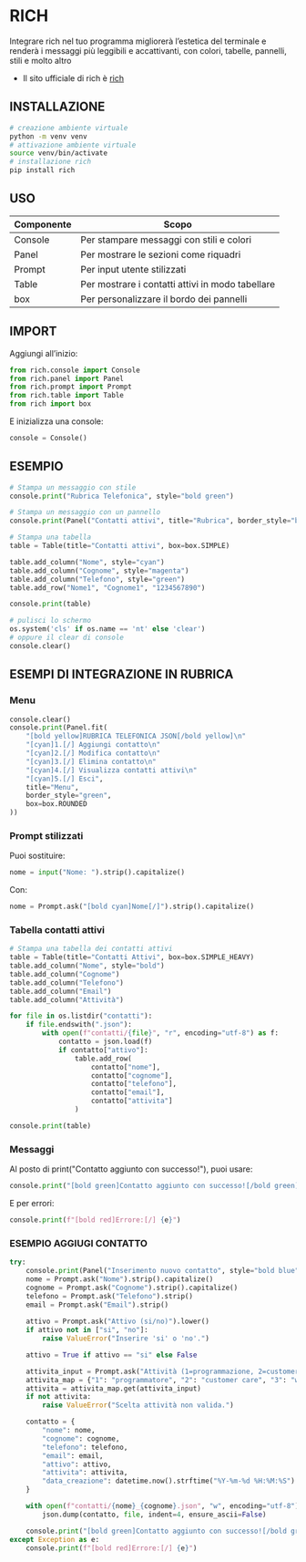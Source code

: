 # RICH

Integrare rich nel tuo programma migliorerà l’estetica del terminale e renderà i messaggi più leggibili e accattivanti, con colori, tabelle, pannelli, stili e molto altro

- Il sito ufficiale di rich è [rich](https://rich.readthedocs.io/en/stable/)

## INSTALLAZIONE

```bash
# creazione ambiente virtuale
python -m venv venv
# attivazione ambiente virtuale
source venv/bin/activate
# installazione rich
pip install rich
```
## USO

Componente|Scopo
---|---
Console|Per stampare messaggi con stili e colori
Panel|Per mostrare le sezioni come riquadri
Prompt|Per input utente stilizzati
Table|Per mostrare i contatti attivi in modo tabellare
box|Per personalizzare il bordo dei pannelli

## IMPORT

Aggiungi all’inizio:

```python
from rich.console import Console
from rich.panel import Panel
from rich.prompt import Prompt
from rich.table import Table
from rich import box
```
E inizializza una console:

```python
console = Console()
```

## ESEMPIO

```python
# Stampa un messaggio con stile
console.print("Rubrica Telefonica", style="bold green")

# Stampa un messaggio con un pannello
console.print(Panel("Contatti attivi", title="Rubrica", border_style="blue"))

# Stampa una tabella
table = Table(title="Contatti attivi", box=box.SIMPLE)

table.add_column("Nome", style="cyan")
table.add_column("Cognome", style="magenta")
table.add_column("Telefono", style="green")
table.add_row("Nome1", "Cognome1", "1234567890")

console.print(table)

```

```python
# pulisci lo schermo
os.system('cls' if os.name == 'nt' else 'clear')
# oppure il clear di console
console.clear()
```

## ESEMPI DI INTEGRAZIONE IN RUBRICA

### Menu

```python
console.clear()
console.print(Panel.fit(
    "[bold yellow]RUBRICA TELEFONICA JSON[/bold yellow]\n"
    "[cyan]1.[/] Aggiungi contatto\n"
    "[cyan]2.[/] Modifica contatto\n"
    "[cyan]3.[/] Elimina contatto\n"
    "[cyan]4.[/] Visualizza contatti attivi\n"
    "[cyan]5.[/] Esci",
    title="Menu",
    border_style="green",
    box=box.ROUNDED
))
```
### Prompt stilizzati

Puoi sostituire:

```python
nome = input("Nome: ").strip().capitalize()
```
Con:
```python
nome = Prompt.ask("[bold cyan]Nome[/]").strip().capitalize()
```
### Tabella contatti attivi
```python
# Stampa una tabella dei contatti attivi
table = Table(title="Contatti Attivi", box=box.SIMPLE_HEAVY)
table.add_column("Nome", style="bold")
table.add_column("Cognome")
table.add_column("Telefono")
table.add_column("Email")
table.add_column("Attività")

for file in os.listdir("contatti"):
    if file.endswith(".json"):
        with open(f"contatti/{file}", "r", encoding="utf-8") as f:
            contatto = json.load(f)
            if contatto["attivo"]:
                table.add_row(
                    contatto["nome"],
                    contatto["cognome"],
                    contatto["telefono"],
                    contatto["email"],
                    contatto["attivita"]
                )

console.print(table)
```
### Messaggi

Al posto di print("Contatto aggiunto con successo!"), puoi usare:

```python
console.print("[bold green]Contatto aggiunto con successo![/bold green]")
```

E per errori:

```python
console.print(f"[bold red]Errore:[/] {e}")
```
### ESEMPIO AGGIUGI CONTATTO
```python
try:
    console.print(Panel("Inserimento nuovo contatto", style="bold blue", box=box.DOUBLE_EDGE))
    nome = Prompt.ask("Nome").strip().capitalize()
    cognome = Prompt.ask("Cognome").strip().capitalize()
    telefono = Prompt.ask("Telefono").strip()
    email = Prompt.ask("Email").strip()
    
    attivo = Prompt.ask("Attivo (si/no)").lower()
    if attivo not in ["si", "no"]:
        raise ValueError("Inserire 'si' o 'no'.")

    attivo = True if attivo == "si" else False

    attivita_input = Prompt.ask("Attività (1=programmazione, 2=customer care, 3=web design)").strip()
    attivita_map = {"1": "programmatore", "2": "customer care", "3": "web designer"}
    attivita = attivita_map.get(attivita_input)
    if not attivita:
        raise ValueError("Scelta attività non valida.")

    contatto = {
        "nome": nome,
        "cognome": cognome,
        "telefono": telefono,
        "email": email,
        "attivo": attivo,
        "attivita": attivita,
        "data_creazione": datetime.now().strftime("%Y-%m-%d %H:%M:%S")
    }

    with open(f"contatti/{nome}_{cognome}.json", "w", encoding="utf-8") as file:
        json.dump(contatto, file, indent=4, ensure_ascii=False)

    console.print("[bold green]Contatto aggiunto con successo![/bold green]")
except Exception as e:
    console.print(f"[bold red]Errore:[/] {e}")
```